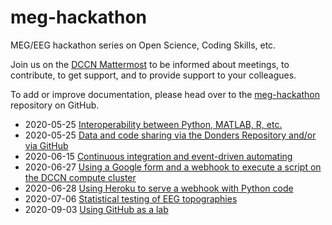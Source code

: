 # meg-hackathon

MEG/EEG hackathon series on Open Science, Coding Skills, etc.

Join us on the [DCCN Mattermost](https://mattermost.socsci.ru.nl/dccn/channels/meg-hackathon) to be informed about meetings, to contribute, to get support, and to provide support to your colleagues.

To add or improve documentation, please head over to the [meg-hackathon](https://github.com/Donders-Institute/meg-hackathon) repository on GitHub.

- 2020-05-25 [Interoperability between Python, MATLAB, R, etc.](2020-05-25-interoperability)
- 2020-05-25 [Data and code sharing via the Donders Repository and/or via GitHub](2020-05-25-datasharing)
- 2020-06-15 [Continuous integration and event-driven automating](2020-06-15-continuous-integration)
- 2020-06-27 [Using a Google form and a webhook to execute a script on the DCCN compute cluster](2020-06-27-googleform-webhook)
- 2020-06-28 [Using Heroku to serve a webhook with Python code](2020-06-28-webhook-heroku)
- 2020-07-06 [Statistical testing of EEG topographies](2020-07-06-earth-moving-statfun)
- 2020-09-03 [Using GitHub as a lab](2020-09-03-github-labs)
